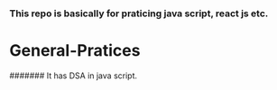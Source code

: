 ### This repo is basically for praticing java script, react js etc.
# General-Pratices


####### It has DSA in java script.


